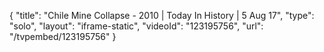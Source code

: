 {
    "title": "Chile Mine Collapse - 2010  | Today In History | 5 Aug 17",
    "type": "solo",
    "layout": "iframe-static",
    "videoId": "123195756",
    "url": "\/tvpembed\/123195756"
}